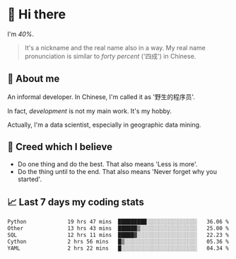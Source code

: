 # 👋 Hi there

I'm *40%*.

> It's a nickname and the real name also in a way.
> My real name pronunciation is similar to *forty percent* ('四成') in Chinese.

## :speech_balloon: About me

An informal developer. In Chinese, I'm called it as '野生的程序员'.

In fact, _development_ is not my main work. It's my hobby.

Actually, I'm a data scientist, especially in geographic data mining.

## :see_no_evil: Creed which I believe

- Do one thing and do the best. That also means 'Less is more'.
- Do the thing until to the end. That also means 'Never forget why you started'.

## :chart_with_upwards_trend: Last 7 days my coding stats

<!--START_SECTION:waka-->

```txt
Python             19 hrs 47 mins  █████████░░░░░░░░░░░░░░░░   36.06 %
Other              13 hrs 43 mins  ██████▒░░░░░░░░░░░░░░░░░░   25.00 %
SQL                12 hrs 11 mins  █████▓░░░░░░░░░░░░░░░░░░░   22.23 %
Cython             2 hrs 56 mins   █▒░░░░░░░░░░░░░░░░░░░░░░░   05.36 %
YAML               2 hrs 22 mins   █░░░░░░░░░░░░░░░░░░░░░░░░   04.34 %
```

<!--END_SECTION:waka-->
